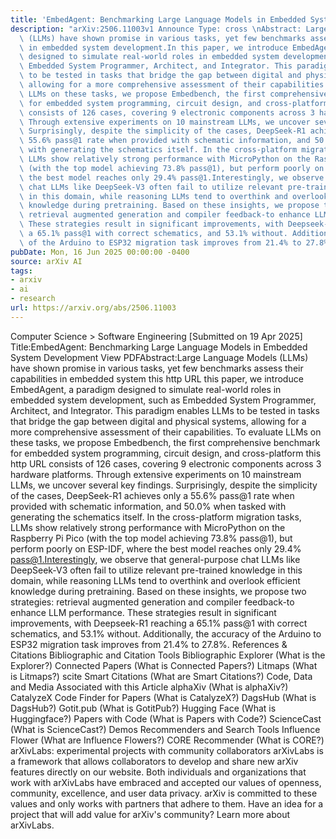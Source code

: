 ```yaml
---
title: 'EmbedAgent: Benchmarking Large Language Models in Embedded System Development'
description: "arXiv:2506.11003v1 Announce Type: cross \nAbstract: Large Language Models\
  \ (LLMs) have shown promise in various tasks, yet few benchmarks assess their capabilities\
  \ in embedded system development.In this paper, we introduce EmbedAgent, a paradigm\
  \ designed to simulate real-world roles in embedded system development, such as\
  \ Embedded System Programmer, Architect, and Integrator. This paradigm enables LLMs\
  \ to be tested in tasks that bridge the gap between digital and physical systems,\
  \ allowing for a more comprehensive assessment of their capabilities. To evaluate\
  \ LLMs on these tasks, we propose Embedbench, the first comprehensive benchmark\
  \ for embedded system programming, circuit design, and cross-platform migration.Embedbench\
  \ consists of 126 cases, covering 9 electronic components across 3 hardware platforms.\
  \ Through extensive experiments on 10 mainstream LLMs, we uncover several key findings.\
  \ Surprisingly, despite the simplicity of the cases, DeepSeek-R1 achieves only a\
  \ 55.6% pass@1 rate when provided with schematic information, and 50.0% when tasked\
  \ with generating the schematics itself. In the cross-platform migration tasks,\
  \ LLMs show relatively strong performance with MicroPython on the Raspberry Pi Pico\
  \ (with the top model achieving 73.8% pass@1), but perform poorly on ESP-IDF, where\
  \ the best model reaches only 29.4% pass@1.Interestingly, we observe that general-purpose\
  \ chat LLMs like DeepSeek-V3 often fail to utilize relevant pre-trained knowledge\
  \ in this domain, while reasoning LLMs tend to overthink and overlook efficient\
  \ knowledge during pretraining. Based on these insights, we propose two strategies:\
  \ retrieval augmented generation and compiler feedback-to enhance LLM performance.\
  \ These strategies result in significant improvements, with Deepseek-R1 reaching\
  \ a 65.1% pass@1 with correct schematics, and 53.1% without. Additionally, the accuracy\
  \ of the Arduino to ESP32 migration task improves from 21.4% to 27.8%."
pubDate: Mon, 16 Jun 2025 00:00:00 -0400
source: arXiv AI
tags:
- arxiv
- ai
- research
url: https://arxiv.org/abs/2506.11003
---
```


Computer Science > Software Engineering
[Submitted on 19 Apr 2025]
Title:EmbedAgent: Benchmarking Large Language Models in Embedded System Development
View PDFAbstract:Large Language Models (LLMs) have shown promise in various tasks, yet few benchmarks assess their capabilities in embedded system this http URL this paper, we introduce EmbedAgent, a paradigm designed to simulate real-world roles in embedded system development, such as Embedded System Programmer, Architect, and Integrator. This paradigm enables LLMs to be tested in tasks that bridge the gap between digital and physical systems, allowing for a more comprehensive assessment of their capabilities. To evaluate LLMs on these tasks, we propose Embedbench, the first comprehensive benchmark for embedded system programming, circuit design, and cross-platform this http URL consists of 126 cases, covering 9 electronic components across 3 hardware platforms. Through extensive experiments on 10 mainstream LLMs, we uncover several key findings. Surprisingly, despite the simplicity of the cases, DeepSeek-R1 achieves only a 55.6% pass@1 rate when provided with schematic information, and 50.0% when tasked with generating the schematics itself. In the cross-platform migration tasks, LLMs show relatively strong performance with MicroPython on the Raspberry Pi Pico (with the top model achieving 73.8% pass@1), but perform poorly on ESP-IDF, where the best model reaches only 29.4% pass@1.Interestingly, we observe that general-purpose chat LLMs like DeepSeek-V3 often fail to utilize relevant pre-trained knowledge in this domain, while reasoning LLMs tend to overthink and overlook efficient knowledge during pretraining. Based on these insights, we propose two strategies: retrieval augmented generation and compiler feedback-to enhance LLM performance. These strategies result in significant improvements, with Deepseek-R1 reaching a 65.1% pass@1 with correct schematics, and 53.1% without. Additionally, the accuracy of the Arduino to ESP32 migration task improves from 21.4% to 27.8%.
References & Citations
Bibliographic and Citation Tools
Bibliographic Explorer (What is the Explorer?)
Connected Papers (What is Connected Papers?)
Litmaps (What is Litmaps?)
scite Smart Citations (What are Smart Citations?)
Code, Data and Media Associated with this Article
alphaXiv (What is alphaXiv?)
CatalyzeX Code Finder for Papers (What is CatalyzeX?)
DagsHub (What is DagsHub?)
Gotit.pub (What is GotitPub?)
Hugging Face (What is Huggingface?)
Papers with Code (What is Papers with Code?)
ScienceCast (What is ScienceCast?)
Demos
Recommenders and Search Tools
Influence Flower (What are Influence Flowers?)
CORE Recommender (What is CORE?)
arXivLabs: experimental projects with community collaborators
arXivLabs is a framework that allows collaborators to develop and share new arXiv features directly on our website.
Both individuals and organizations that work with arXivLabs have embraced and accepted our values of openness, community, excellence, and user data privacy. arXiv is committed to these values and only works with partners that adhere to them.
Have an idea for a project that will add value for arXiv's community? Learn more about arXivLabs.